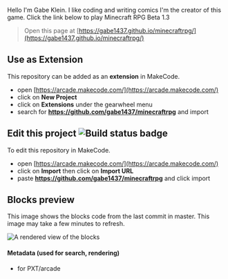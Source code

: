  Hello I'm Gabe Klein.
 I like coding and writing comics 
 I'm the  creator of this game.
 Click the link below to play Minecraft RPG Beta 1.3



> Open this page at [https://gabe1437.github.io/minecraftrpg/](https://gabe1437.github.io/minecraftrpg/)

## Use as Extension

This repository can be added as an **extension** in MakeCode.

* open [https://arcade.makecode.com/](https://arcade.makecode.com/)
* click on **New Project**
* click on **Extensions** under the gearwheel menu
* search for **https://github.com/gabe1437/minecraftrpg** and import

## Edit this project ![Build status badge](https://github.com/gabe1437/minecraftrpg/workflows/MakeCode/badge.svg)

To edit this repository in MakeCode.

* open [https://arcade.makecode.com/](https://arcade.makecode.com/)
* click on **Import** then click on **Import URL**
* paste **https://github.com/gabe1437/minecraftrpg** and click import

## Blocks preview

This image shows the blocks code from the last commit in master.
This image may take a few minutes to refresh.

![A rendered view of the blocks](https://github.com/gabe1437/minecraftrpg/raw/master/.github/makecode/blocks.png)

#### Metadata (used for search, rendering)

* for PXT/arcade
<script src="https://makecode.com/gh-pages-embed.js"></script><script>makeCodeRender("{{ site.makecode.home_url }}", "{{ site.github.owner_name }}/{{ site.github.repository_name }}");</script>
